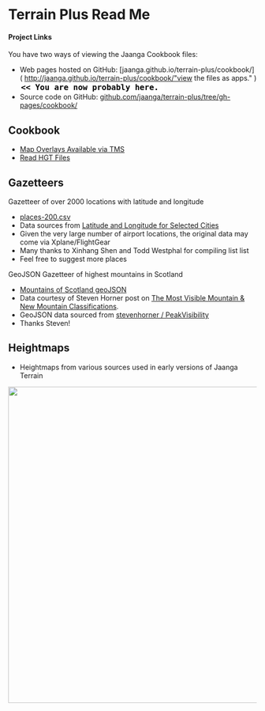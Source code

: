Terrain Plus Read Me
====================

#### Project Links

You have two ways of viewing the Jaanga Cookbook files:

* Web pages hosted on GitHub: [jaanga.github.io/terrain-plus/cookbook/]( http://jaanga.github.io/terrain-plus/cookbook/"view the files as apps." ) <input value="<< You are now probably here." size=28 style="font:bold 12pt monospace;border-width:0;" >  
* Source code on GitHub: [github.com/jaanga/terrain-plus/tree/gh-pages/cookbook/]( https://github.com/jaanga/terrain-plus/tree/gh-pages/cookbook/ "View the files as source code." ) <scan style=display:none ><< You are now probably here.</scan>


## Cookbook

* [Map Overlays Available via TMS](  http://jaanga.github.io/terrain-plus/cookbook/gazetteer-overlays )
* [Read HGT Files]( https://github.com/jaanga/terrain-plus/tree/gh-pages/cookbook/read-hgt-files )

## Gazetteers

Gazetteer of over 2000 locations with latitude and longitude  

* [places-200.csv]( https://github.com/jaanga/terrain-plus/blob/gh-pages/gazetteer/places-2000.csv )  
* Data sources from [Latitude and Longitude for Selected Cities]( http://www.golombek.com/locations.html )
* Given the very large number of airport locations, the original data may come via Xplane/FlightGear 
* Many thanks to Xinhang Shen and Todd Westphal for compiling list list
* Feel free to suggest more places

GeoJSON Gazetteer of highest mountains in Scotland  

* [Mountains of Scotland geoJSON]( http://jaanga.github.io/terrain-plus/gazetteer-geojson/horners.geojson )
* Data courtesy of Steven Horner post on
[The Most Visible Mountain & New Mountain Classifications]( http://stevenhorner.com/blog/2013/11/09/the-most-visible-mountain-and-new-mountain-classifications/ ).  
* GeoJSON data sourced from [stevenhorner / PeakVisibility]( https://github.com/stevenhorner/PeakVisibility/ )
* Thanks Steven!

## Heightmaps

* Heightmaps from various sources used in early versions of Jaanga Terrain

<img src=http://jaanga.github.io/terrain-plus/unicam/topo-4-6-2.png width=640 />

